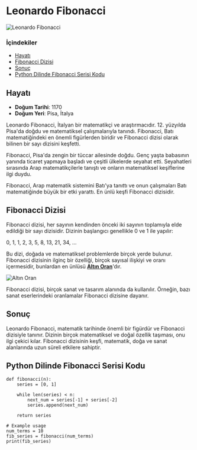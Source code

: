 # Leonardo Fibonacci

![Leonardo Fibonacci](https://dergice.com/wp-content/uploads/2021/03/fibonaccinin-hayati.jpg)

### İçindekiler
* [Hayatı](#hayatı)
* [Fibonacci Dizisi](#fibonacci-dizisi)
* [Sonuç](#sonuç)
*  [Python Dilinde Fibonacci Serisi Kodu](#python-dilinde-fibonacci-serisi-kodu)

## Hayatı

- **Doğum Tarihi**: 1170
- **Doğum Yeri**: Pisa, İtalya

Leonardo Fibonacci, İtalyan bir matematikçi ve araştırmacıdır. 12. yüzyılda Pisa'da doğdu ve matematiksel çalışmalarıyla tanındı. Fibonacci, Batı matematiğindeki en önemli figürlerden biridir ve Fibonacci dizisi olarak bilinen bir sayı dizisini keşfetti.

Fibonacci, Pisa'da zengin bir tüccar ailesinde doğdu. Genç yaşta babasının yanında ticaret yapmaya başladı ve çeşitli ülkelerde seyahat etti. Seyahatleri sırasında Arap matematikçilerle tanıştı ve onların matematiksel keşiflerine ilgi duydu.

Fibonacci, Arap matematik sistemini Batı'ya tanıttı ve onun çalışmaları Batı matematiğinde büyük bir etki yarattı. En ünlü keşfi Fibonacci dizisidir.

## Fibonacci Dizisi

Fibonacci dizisi, her sayının kendinden önceki iki sayının toplamıyla elde edildiği bir sayı dizisidir. Dizinin başlangıcı genellikle 0 ve 1 ile yapılır:

0, 1, 1, 2, 3, 5, 8, 13, 21, 34, ...


Bu dizi, doğada ve matematiksel problemlerde birçok yerde bulunur. Fibonacci dizisinin ilginç bir özelliği, birçok sayısal ilişkiyi ve oranı içermesidir, bunlardan en ünlüsü <ins>**Altın Oran**</ins>'dır.

![Altın Oran](https://www.thoughtco.com/thmb/qRNN3pvHNeFe_UDMPAWLES3rxqM=/1500x0/filters:no_upscale():max_bytes(150000):strip_icc()/GettyImages-651240376-645f9422a1684adbaea17576261113e5.jpg)

Fibonacci dizisi, birçok sanat ve tasarım alanında da kullanılır. Örneğin, bazı sanat eserlerindeki oranlamalar Fibonacci dizisine dayanır.

## Sonuç

Leonardo Fibonacci, matematik tarihinde önemli bir figürdür ve Fibonacci dizisiyle tanınır. Dizinin birçok matematiksel ve doğal özellik taşıması, onu ilgi çekici kılar. Fibonacci dizisinin keşfi, matematik, doğa ve sanat alanlarında uzun süreli etkilere sahiptir.

## Python Dilinde Fibonacci Serisi Kodu

```
def fibonacci(n):
    series = [0, 1]  
    
    while len(series) < n:
        next_num = series[-1] + series[-2]  
        series.append(next_num)  
    
    return series

# Example usage
num_terms = 10
fib_series = fibonacci(num_terms)
print(fib_series)
```